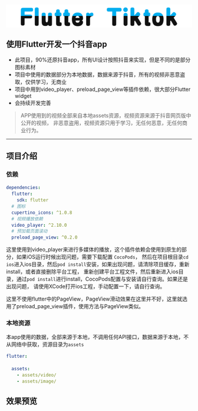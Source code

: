 <div style="display: flex; justify-content: center;">
    <img src="doc/title.png" alt="title"/>
</div>

## 使用Flutter开发一个抖音app

- 此项目，90%还原抖音app，所有UI设计按照抖音来实现，但是不同的是部分图标素材
- 项目中使用的数据部分为本地数据，数据来源于抖音，所有的视频非恶意盗取，仅供学习，无商业
- 项目中用到video_player、preload_page_view等插件依赖，很大部分Flutter widget
- 会持续开发完善


> APP使用到的视频全部来自本地assets资源，视频资源来源于抖音网页版中公开的视频，
> 非恶意盗用，视频资源只用于学习，无任何恶意，无任何商业行为。

<hr />

## 项目介绍

### 依赖

```yaml
dependencies:
  flutter:
    sdk: flutter
  # 图标
  cupertino_icons: ^1.0.8
  # 视频播放依赖
  video_player: ^2.10.0
  # 预加载页面滚动
  preload_page_view: ^0.2.0
```

这里使用到video_player来进行多媒体的播放，这个插件依赖会使用到原生的部分，如果iOS运行时候出现问题，需要下载配置 `CocoPods`，
然后在项目根目录`cd ios`进入ios目录，然后`pod install`安装，如果出现问题，请清除项目缓存，重新install，或者直接删除平台工程，
重新创建平台工程文件，然后重新进入ios目录，通过`pod install`进行install，CocoPods配置与安装请自行查询。如果还是出现问题，
请使用XCode打开ios工程，手动配置一下，请自行查询。

这里不使用flutter中的PageView，PageView滑动效果在这里并不好，这里就选用了preload_page_view插件，使用方法与PageView类似。

### 本地资源

本app使用的数据，全部来源于本地，不调用任何API接口，数据来源于本地，不从网络中获取，资源目录为`assets`
```yaml
flutter:

  assets:
    - assets/video/
    - assets/image/
```

## 效果预览
